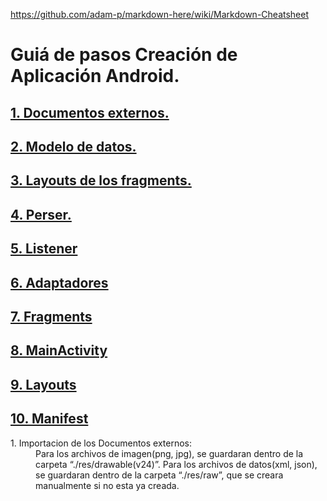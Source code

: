 https://github.com/adam-p/markdown-here/wiki/Markdown-Cheatsheet
# Guiá de pasos Creación de Aplicación Android.

**<a href=#Extern>1. Documentos externos.</a>**  
----
**<a href=#Datos>2. Modelo de datos.</a>**  
----
**<a href=#LayoutsFrag>3. Layouts de los fragments.</a>**  
----
**<a href=#Parser>4. Perser.</a>**  
----
**<a href=#Listener>5. Listener</a>**  
----
**<a href=#Adaptadores>6. Adaptadores</a>**  
----
**<a href=#Fragments>7. Fragments</a>**  
----
**<a href=#MainActivity>8. MainActivity</a>**  
----
**<a href=#Layouts>9. Layouts</a>**  
----
**<a href=#Manifest>10. Manifest</a>**  
----

<dl>
  <a name=p1><dt>1. Importacion de los Documentos externos:</dt></a>
  <dd>Para los archivos de imagen(png, jpg), se guardaran dentro de la carpeta “./res/drawable(v24)”. Para los archivos de datos(xml, json), se guardaran dentro de la carpeta “./res/raw”, que se creara manualmente si no esta ya creada. </dd>
</dl>
